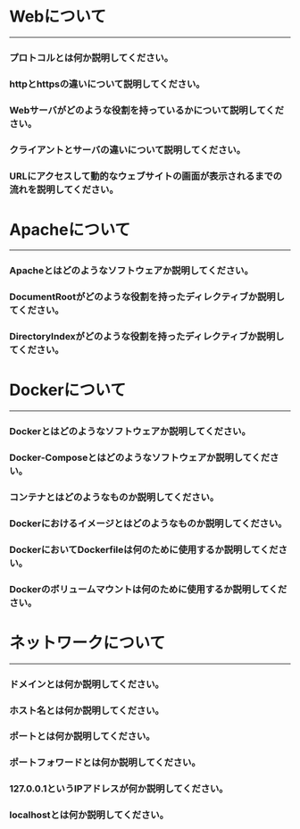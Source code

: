 # Webについて
---
### プロトコルとは何か説明してください。


### httpとhttpsの違いについて説明してください。


### Webサーバがどのような役割を持っているかについて説明してください。


### クライアントとサーバの違いについて説明してください。


### URLにアクセスして動的なウェブサイトの画面が表示されるまでの流れを説明してください。


# Apacheについて
---
### Apacheとはどのようなソフトウェアか説明してください。


### DocumentRootがどのような役割を持ったディレクティブか説明してください。


### DirectoryIndexがどのような役割を持ったディレクティブか説明してください。




# Dockerについて
---
### Dockerとはどのようなソフトウェアか説明してください。


### Docker-Composeとはどのようなソフトウェアか説明してください。


### コンテナとはどのようなものか説明してください。


### Dockerにおけるイメージとはどのようなものか説明してください。


### DockerにおいてDockerfileは何のために使用するか説明してください。


### Dockerのボリュームマウントは何のために使用するか説明してください。



# ネットワークについて
---
### ドメインとは何か説明してください。


### ホスト名とは何か説明してください。


### ポートとは何か説明してください。


### ポートフォワードとは何か説明してください。


### 127.0.0.1というIPアドレスが何か説明してください。

### localhostとは何か説明してください。



